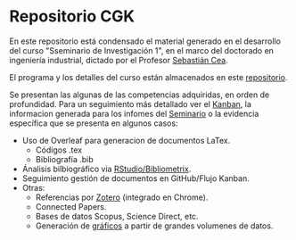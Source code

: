 # Repositorio CGK

En este repositorio está condensado el material generado en el desarrollo del curso "Sseminario de Investigación 1", en el marco del doctorado en ingeniería industrial, dictado por el Profesor [Sebastián Cea](https://github.com/sebacea/).

El programa y los detalles del curso están almacenados en este [repositorio](https://github.com/ei2/phdseminar).

Se presentan las algunas de las competencias adquiridas, en orden de profundidad. Para un seguimiento más detallado ver el [Kanban](https://github.com/Crisgkett/PUCV_EII_PHD_Seminario_1/projects/1), la informacion generada para los infomes del [Seminario](https://github.com/Crisgkett/PUCV_EII_PHD_Seminario_1/tree/master/Seminario) o la evidencia específica que se presenta en algunos casos:
- Uso de Overleaf para generacion de documentos LaTex.
  - Códigos .tex
  - Bibliografía .bib
- Ánalisis bilbiográfico via [RStudio/Bibliometrix](https://github.com/Crisgkett/PUCV_EII_PHD_Seminario_1/tree/master/An%C3%A1lisis%20bibliogr%C3%A1fico).
- Seguimiento gestión de documentos en GitHub/Flujo Kanban.
- Otras:
  - Referencias por [Zotero](https://github.com/Crisgkett/PUCV_EII_PHD_Seminario_1/tree/master/Gesti%C3%B3n%20de%20referencias%20bibliogr%C3%A1ficas) (integrado en Chrome).
  - Connected Papers.
  - Bases de datos Scopus, Science Direct, etc.
  - Generación de [gráficos](https://github.com/Crisgkett/PUCV_EII_PHD_Seminario_1/tree/master/Generaci%C3%B3n%20de%20gr%C3%A1ficos) a partir de grandes volumenes de datos.


